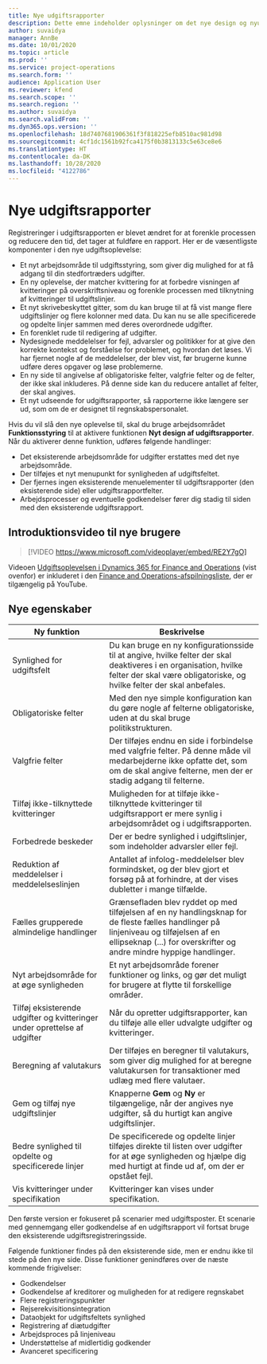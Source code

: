 ```yaml
---
title: Nye udgiftsrapporter
description: Dette emne indeholder oplysninger om det nye design og nyudviklede oplevelse med registrering i udgiftsrapporter.
author: suvaidya
manager: AnnBe
ms.date: 10/01/2020
ms.topic: article
ms.prod: ''
ms.service: project-operations
ms.search.form: ''
audience: Application User
ms.reviewer: kfend
ms.search.scope: ''
ms.search.region: ''
ms.author: suvaidya
ms.search.validFrom: ''
ms.dyn365.ops.version: ''
ms.openlocfilehash: 18d7407681906361f3f818225efb8510ac981d98
ms.sourcegitcommit: 4cf1dc1561b92fca4175f0b3813133c5e63ce8e6
ms.translationtype: HT
ms.contentlocale: da-DK
ms.lasthandoff: 10/28/2020
ms.locfileid: "4122786"
---
```

# <a name="expense-reports-reimagined"></a>Nye udgiftsrapporter

Registreringer i udgiftsrapporten er blevet ændret for at forenkle processen og reducere den tid, det tager at fuldføre en rapport. Her er de væsentligste komponenter i den nye udgiftsoplevelse:

- Et nyt arbejdsområde til udgiftsstyring, som giver dig mulighed for at få adgang til din stedfortræders udgifter.
- En ny oplevelse, der matcher kvittering for at forbedre visningen af kvitteringer på overskriftsniveau og forenkle processen med tilknytning af kvitteringer til udgiftslinjer.
- Et nyt skrivebeskyttet gitter, som du kan bruge til at få vist mange flere udgiftslinjer og flere kolonner med data. Du kan nu se alle specificerede og opdelte linjer sammen med deres overordnede udgifter.
- En forenklet rude til redigering af udgifter.
- Nydesignede meddelelser for fejl, advarsler og politikker for at give den korrekte kontekst og forståelse for problemet, og hvordan det løses. Vi har fjernet nogle af de meddelelser, der blev vist, før brugerne kunne udføre deres opgaver og løse problemerne.
- En ny side til angivelse af obligatoriske felter, valgfrie felter og de felter, der ikke skal inkluderes. På denne side kan du reducere antallet af felter, der skal angives.
- Et nyt udseende for udgiftsrapporter, så rapporterne ikke længere ser ud, som om de er designet til regnskabspersonalet.

Hvis du vil slå den nye oplevelse til, skal du bruge arbejdsområdet **Funktionsstyring** til at aktivere funktionen **Nyt design af udgiftsrapporter**. Når du aktiverer denne funktion, udføres følgende handlinger:

- Det eksisterende arbejdsområde for udgifter erstattes med det nye arbejdsområde.
- Der tilføjes et nyt menupunkt for synligheden af udgiftsfeltet.
- Der fjernes ingen eksisterende menuelementer til udgiftsrapporter (den eksisterende side) eller udgiftsrapportfelter.
- Arbejdsprocesser og eventuelle godkendelser fører dig stadig til siden med den eksisterende udgiftsrapport.

## <a name="getting-started-video-for-new-users"></a>Introduktionsvideo til nye brugere

> [!VIDEO https://www.microsoft.com/videoplayer/embed/RE2Y7gO]

Videoen [Udgiftsoplevelsen i Dynamics 365 for Finance and Operations](https://youtu.be/Ocy-MsTvEE0) (vist ovenfor) er inkluderet i den [Finance and Operations-afspilningsliste](https://www.youtube.com/playlist?list=PLcakwueIHoT_SYfIaPGoOhloFoCXiUSyW), der er tilgængelig på YouTube.

## <a name="new-features"></a>Nye egenskaber

| Ny funktion | Beskrivelse |
|---|----|
| Synlighed for udgiftsfelt | Du kan bruge en ny konfigurationsside til at angive, hvilke felter der skal deaktiveres i en organisation, hvilke felter der skal være obligatoriske, og hvilke felter der skal anbefales. |
| Obligatoriske felter | Med den nye simple konfiguration kan du gøre nogle af felterne obligatoriske, uden at du skal bruge politikstrukturen. |
| Valgfrie felter | Der tilføjes endnu en side i forbindelse med valgfrie felter. På denne måde vil medarbejderne ikke opfatte det, som om de skal angive felterne, men der er stadig adgang til felterne. |
| Tilføj ikke-tilknyttede kvitteringer | Muligheden for at tilføje ikke-tilknyttede kvitteringer til udgiftsrapport er mere synlig i arbejdsområdet og i udgiftsrapporten. |
| Forbedrede beskeder | Der er bedre synlighed i udgiftslinjer, som indeholder advarsler eller fejl. |
| Reduktion af meddelelser i meddelelseslinjen| Antallet af infolog-meddelelser blev formindsket, og der blev gjort et forsøg på at forhindre, at der vises dubletter i mange tilfælde. |
| Fælles grupperede almindelige handlinger | Grænsefladen blev ryddet op med tilføjelsen af en ny handlingsknap for de fleste fælles handlinger på linjeniveau og tilføjelsen af en ellipseknap (...) for overskrifter og andre mindre hyppige handlinger. |
| Nyt arbejdsområde for at øge synligheden | Et nyt arbejdsområde forener funktioner og links, og gør det muligt for brugere at flytte til forskellige områder. |
| Tilføj eksisterende udgifter og kvitteringer under oprettelse af udgifter | Når du opretter udgiftsrapporter, kan du tilføje alle eller udvalgte udgifter og kvitteringer. |
| Beregning af valutakurs | Der tilføjes en beregner til valutakurs, som giver dig mulighed for at beregne valutakursen for transaktioner med udlæg med flere valutaer. |
| Gem og tilføj nye udgiftslinjer | Knapperne **Gem** og **Ny** er tilgængelige, når der angives nye udgifter, så du hurtigt kan angive udgiftslinjer. |
| Bedre synlighed til opdelte og specificerede linjer | De specificerede og opdelte linjer tilføjes direkte til listen over udgifter for at øge synligheden og hjælpe dig med hurtigt at finde ud af, om der er opstået fejl. |
| Vis kvitteringer under specifikation | Kvitteringer kan vises under specifikation. |

Den første version er fokuseret på scenarier med udgiftsposter. Et scenarie med gennemgang eller godkendelse af en udgiftsrapport vil fortsat bruge den eksisterende udgiftsregistreringsside.

Følgende funktioner findes på den eksisterende side, men er endnu ikke til stede på den nye side. Disse funktioner genindføres over de næste kommende frigivelser:

- Godkendelser
- Godkendelse af kreditorer og muligheden for at redigere regnskabet
- Flere registreringspunkter
- Rejserekvisitionsintegration
- Dataobjekt for udgiftsfeltets synlighed
- Registrering af diætudgifter
- Arbejdsproces på linjeniveau
- Understøttelse af midlertidig godkender
- Avanceret specificering
